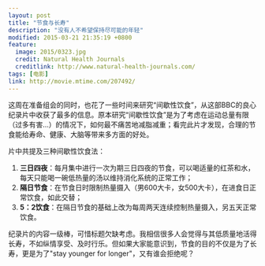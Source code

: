 ```yaml
---
layout: post
title: "节食与长寿"
description: "没有人不希望保持尽可能的年轻"
modified: 2015-03-21 21:35:19 +0800
feature:
  image: 2015/0323.jpg
  credit: Natural Health Journals
  creditlink: http://www.natural-health-journals.com/
tags: [电影]
link: http://movie.mtime.com/207492/
---
```


这周在准备组会的同时，也花了一些时间来研究“间歇性饮食”，从这部BBC的良心纪录片中收获了最多的信息。原本研究“间歇性饮食”是为了考虑在运动总量有限（过多有害...）的情况下，如何最不痛苦地减脂减重；看完此片才发现，合理的节食能给寿命、健康、大脑等带来多方面的好处。

片中共提及三种间歇性饮食法：

1. **三日四夜**：每月集中进行一次为期三日四夜的节食，可以喝适量的红茶和水，每天只能喝一碗低热量的汤以维持消化系统的正常工作；
2. **隔日节食**：在节食日时限制热量摄入（男600大卡，女500大卡），在进食日正常饮食，如此交替；
3. **5：2饮食**：在隔日节食的基础上改为每周两天连续控制热量摄入，另五天正常饮食。

纪录片的内容一级棒，可惜标题欠缺考虑。我相信很多人会觉得与其低质量地活得长寿，不如纵情享受、及时行乐。但如果大家能意识到，节食的目的不仅是为了长寿，更是为了"stay younger for longer"，又有谁会拒绝呢？
